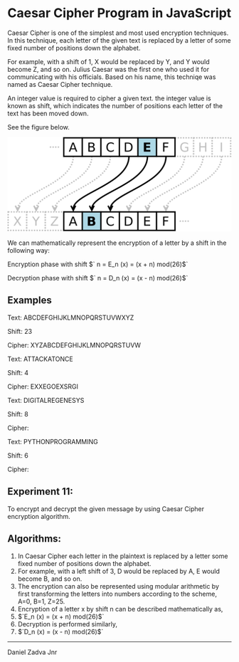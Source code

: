 # Caesar Cipher Program in JavaScript
Caesar Cipher is one of the simplest and most used encryption techniques. In this technique, each letter of the given text is replaced by a letter of some fixed number of positions down the alphabet.

For example, with a shift of 1, X would be replaced by Y, and Y would become Z, and so on. Julius Caesar was the first one who used it for communicating with his officials. Based on his name, this techniqe was named as Caesar Cipher technique.

An integer value is required to cipher a given text. the integer value is known as shift, which indicates the number of positions each letter of the text has been moved down.

See the figure below.

![image](./images/caeser_cipher.png)

We can mathematically represent the encryption of a letter by a shift in the following way:

Encryption phase with shift $` n = E_n (x) = (x + n) mod(26)$`

Decryption phase with shift $` n = D_n (x) = (x - n) mod(26)$`

__Examples__
-
Text: ABCDEFGHIJKLMNOPQRSTUVWXYZ

Shift: 23

Cipher: XYZABCDEFGHIJKLMNOPQRSTUVW

Text: ATTACKATONCE

Shift: 4

Cipher: EXXEGOEXSRGI

Text: DIGITALREGENESYS

Shift: 8

Cipher: 

Text: PYTHONPROGRAMMING

Shift: 6

Cipher:

__Experiment 11:__
-
To encrypt and decrypt the given message by using Caesar Cipher encryption algorithm.

__Algorithms:__
-
1. In Caesar Cipher each letter in the plaintext is replaced by a letter some fixed number of positions down the alphabet.
2. For example, with a left shift of 3, D would be replaced by A, E would become B, and so on.
3. The encryption can also be represented using modular arithmetic by first transforming the letters into numbers according to the scheme, A=0, B=1, Z=25.
4. Encryption of a letter x by shift n can be described mathematically as,
5. $`E_n (x) = (x + n) mod(26)$`
6. Decryption is performed similarly,
7. $`D_n (x) = (x - n) mod(26)$`

---
Daniel Zadva Jnr